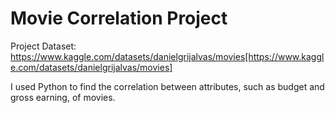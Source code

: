 # Movie Correlation Project
Project Dataset: https://www.kaggle.com/datasets/danielgrijalvas/movies[https://www.kaggle.com/datasets/danielgrijalvas/movies]

I used Python to find the correlation between attributes, such as budget and gross earning, of movies.
